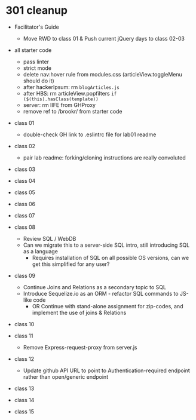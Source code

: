 # 301 cleanup

- Facilitator's Guide
  - Move RWD to class 01 & Push current jQuery days to class 02-03


- all starter code
  - pass linter
  - strict mode
  - delete nav:hover rule from modules.css (articleView.toggleMenu should do it)
  - after hackerIpsum: rm `blogArticles.js`
  - after HBS: rm articleView.popfilters `if ($(this).hasClass(template))`
  - server: rm IIFE from GHProxy
  - remove ref to /brookr/ from starter code

- class 01
  - double-check GH link to .eslintrc file for lab01 readme

- class 02
  - pair lab readme: forking/cloning instructions are really convoluted

- class 03

- class 04

- class 05

- class 06

- class 07

- class 08
  - Review SQL / WebDB
  - Can we migrate this to a server-side SQL intro, still introducing SQL as a language
    - Requires installation of SQL on all possible OS versions, can we get this simplified for any user?

- class 09
  - Continue Joins and Relations as a secondary topic to SQL
  - Introduce Sequelize.io as an ORM - refactor SQL commands to JS-like code
    - OR Continue with stand-alone assignment for zip-codes, and implement the use of joins & Relations

- class 10

- class 11
  - Remove Express-request-proxy from server.js

- class 12
  - Update github API URL to point to Authentication-required endpoint rather than open/generic endpoint

- class 13

- class 14

- class 15
